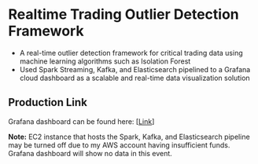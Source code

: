 # Realtime Trading Outlier Detection Framework

- A real-time outlier detection framework for critical trading data using machine learning algorithms such as Isolation Forest
- Used Spark Streaming, Kafka, and Elasticsearch pipelined to a Grafana cloud dashboard as a scalable and real-time data visualization solution

## Production Link

Grafana dashboard can be found here: [<a href="rdao2003.grafana.net">Link</a>]

**Note:** EC2 instance that hosts the Spark, Kafka, and Elasticsearch pipeline may be turned off due to my AWS account having insufficient funds. Grafana dashboard will show no data in this event.
